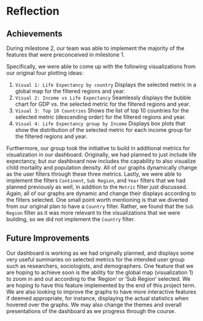 # Reflection

## Achievements

During milestone 2, our team was able to implement the majority of the features that were preconceived in milestone 1.

Specifically, we were able to come up with the following visualizations from our original four plotting ideas:

1. `Visual 1: Life Expectancy by country` Displays the selected metric in a global map for the filtered regions and year.
2. `Visual 2: Income vs Life Expectancy` Seamlessly displays the bubble chart for GDP vs. the selected metric for the filtered regions and year.
3. `Visual 3: Top 10 Countries` Shows the list of top 10 countries for the selected metric (descending order) for the filtered regions and year.
4. `Visual 4: Life Expectancy group by Income` Displays box plots that show the distribution of the selected metric for each income group for the filtered regions and year.

Furthermore, our group took the initiative to build in additional metrics for visualization in our dashboard.  Originally, we had planned to just include life expectancy, but our dashboard now includes the capability to also visualize child mortality and population density.  All of our graphs dynamically change as the user filters through these three metrics. Lastly, we were able to implement the filters `Continent`, `Sub Region`, and `Year` filters that we had planned previously as well, in addition to the `Metric` filter just discussed. Again, all of our graphs are dynamic and change their displays according to the filters selected. One small point worth mentioning is that we diverted from our original plan to have a `Country` filter.  Rather, we found that the `Sub Region` filter as it was more relevant to the visualizations that we were building, so we did not implement the `Country` filter.

## Future Improvements

Our dashboard is working as we had originally planned, and displays some very useful summaries on selected metrics for the intended user group such as researchers, sociologists, and demographers. One feature that we are hoping to achieve soon is the ability for the global map (visualization 1) to zoom in and out according to the ‘Region’ or ‘Sub Region’ selected. We are hoping to have this feature implemented by the end of this project term. We are also looking to improve the graphs to have more interactive features if deemed appropriate, for instance, displaying the actual statistics when hovered over the graphs. We may also change the themes and overall presentations of the dashboard as we progress through the course.
